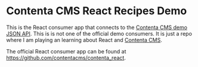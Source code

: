 # Contenta CMS React Recipes Demo

This is the React consumer app that connects to the [Contenta CMS demo JSON API](https://dev-contentacms.pantheonsite.io/api/recipes). This is is not one of the official demo consumers. It is just a repo where I am playing an learning about React and [Contenta CMS](https://www.contentacms.org/).

The official React consumer app can be found at <https://github.com/contentacms/contenta_react>.